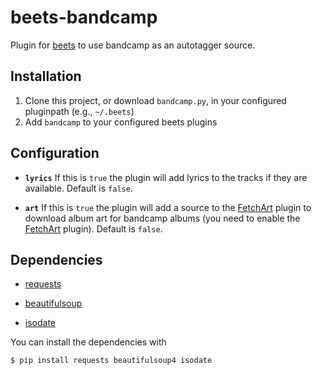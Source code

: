 # beets-bandcamp

Plugin for [beets](https://github.com/sampsyo/beets) to use bandcamp as an
autotagger source.

## Installation

1. Clone this project, or download `bandcamp.py`, in your configured pluginpath (e.g., `~/.beets`)
2. Add `bandcamp` to your configured beets plugins

## Configuration

* **``lyrics``** If this is `true` the plugin will add lyrics to the tracks if 
  they are available. Default is `false`.

* **``art``** If this is `true` the plugin will add a source to the
  [FetchArt](http://beets.readthedocs.org/en/latest/plugins/fetchart.html)
  plugin to download album art for bandcamp albums (you need to enable the
  [FetchArt](http://beets.readthedocs.org/en/latest/plugins/fetchart.html)
  plugin).  Default is `false`.

## Dependencies

* [requests](https://github.com/kennethreitz/requests)

* [beautifulsoup](http://www.crummy.com/software/BeautifulSoup)

* [isodate](https://github.com/gweis/isodate)

You can install the dependencies with

```
$ pip install requests beautifulsoup4 isodate
```
